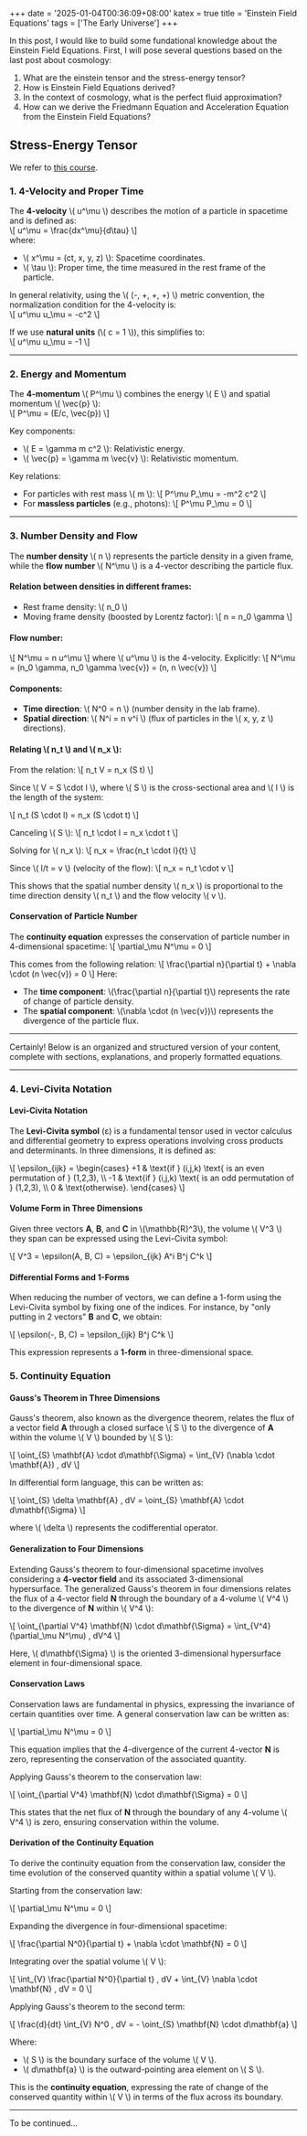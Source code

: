 +++
date = '2025-01-04T00:36:09+08:00'
katex = true
title = 'Einstein Field Equations'
tags = ['The Early Universe']
+++

In this post, I would like to build some fundational knowledge about the Einstein Field Equations. First, I will pose several questions based on the last post about cosmology:
1. What are the einstein tensor and the stress-energy tensor?
2. How is Einstein Field Equations derived?
3. In the context of cosmology, what is the perfect fluid approximation?
4. How can we derive the Friedmann Equation and Acceleration Equation from the Einstein Field Equations?

## Stress-Energy Tensor
We refer to [this course](https://ocw.mit.edu/courses/8-962-general-relativity-spring-2020/resources/lecture-4-volumes-and-volume-elements-conservation-laws/).

### 1. **4-Velocity and Proper Time**

The **4-velocity** \\( u^\mu \\) describes the motion of a particle in spacetime and is defined as:  
\\[
u^\mu = \frac{dx^\mu}{d\tau}
\\]  
where:
- \\( x^\mu = (ct, x, y, z) \\): Spacetime coordinates.
- \\( \tau \\): Proper time, the time measured in the rest frame of the particle.

In general relativity, using the \\( (-, +, +, +) \\) metric convention, the normalization condition for the 4-velocity is:  
\\[
u^\mu u_\mu = -c^2
\\]

If we use **natural units** (\\( c = 1 \\)), this simplifies to:  
\\[
u^\mu u_\mu = -1
\\]

---

### 2. **Energy and Momentum**

The **4-momentum** \\( P^\mu \\) combines the energy \\( E \\) and spatial momentum \\( \vec{p} \\):  
\\[
P^\mu = (E/c, \vec{p})
\\]

Key components:
- \\( E = \gamma m c^2 \\): Relativistic energy.
- \\( \vec{p} = \gamma m \vec{v} \\): Relativistic momentum.

Key relations:
- For particles with rest mass \\( m \\):
  \\[
  P^\mu P_\mu = -m^2 c^2
  \\]
- For **massless particles** (e.g., photons):
  \\[
  P^\mu P_\mu = 0
  \\]

---

### 3. **Number Density and Flow**

The **number density** \\( n \\) represents the particle density in a given frame, while the **flow number** \\( N^\mu \\) is a 4-vector describing the particle flux.

#### Relation between densities in different frames:
- Rest frame density: \\( n_0 \\)
- Moving frame density (boosted by Lorentz factor):
  \\[
  n = n_0 \gamma
  \\]

#### Flow number:
\\[
N^\mu = n u^\mu
\\]
where \\( u^\mu \\) is the 4-velocity. Explicitly:
\\[
N^\mu = (n_0 \gamma, n_0 \gamma \vec{v}) = (n, n \vec{v})
\\]

#### Components:
- **Time direction**: \\( N^0 = n \\) (number density in the lab frame).
- **Spatial direction**: \\( N^i = n v^i \\) (flux of particles in the \\( x, y, z \\) directions).

#### Relating \\( n_t \\) and \\( n_x \\):

From the relation:
\\[
n_t V = n_x (S t)
\\]

Since \\( V = S \cdot l \\), where \\( S \\) is the cross-sectional area and \\( l \\) is the length of the system:

\\[
n_t (S \cdot l) = n_x (S \cdot t)
\\]

Canceling \\( S \\):
\\[
n_t \cdot l = n_x \cdot t
\\]

Solving for \\( n_x \\):
\\[
n_x = \frac{n_t \cdot l}{t}
\\]

Since \\( l/t = v \\) (velocity of the flow):
\\[
n_x = n_t \cdot v
\\]

This shows that the spatial number density \\( n_x \\) is proportional to the time direction density \\( n_t \\) and the flow velocity \\( v \\).

#### Conservation of Particle Number

The **continuity equation** expresses the conservation of particle number in 4-dimensional spacetime:
\\[
\partial_\mu N^\mu = 0
\\]

This comes from the following relation:
\\[
\frac{\partial n}{\partial t} + \nabla \cdot (n \vec{v}) = 0
\\]
Here:
- The **time component**: \\(\frac{\partial n}{\partial t}\\) represents the rate of change of particle density.
- The **spatial component**: \\(\nabla \cdot (n \vec{v})\\) represents the divergence of the particle flux.

---

Certainly! Below is an organized and structured version of your content, complete with sections, explanations, and properly formatted equations.

---

### 4. Levi-Civita Notation

#### Levi-Civita Notation

The **Levi-Civita symbol** (ε) is a fundamental tensor used in vector calculus and differential geometry to express operations involving cross products and determinants. In three dimensions, it is defined as:

\\[
\epsilon_{ijk} =
\begin{cases}
+1 & \text{if } (i,j,k) \text{ is an even permutation of } (1,2,3), \\\\
-1 & \text{if } (i,j,k) \text{ is an odd permutation of } (1,2,3), \\\\
0 & \text{otherwise}.
\end{cases}
\\]

#### Volume Form in Three Dimensions

Given three vectors **A**, **B**, and **C** in \\(\mathbb{R}^3\\), the volume \\( V^3 \\) they span can be expressed using the Levi-Civita symbol:

\\[
V^3 = \epsilon(A, B, C) = \epsilon_{ijk} A^i B^j C^k
\\]

#### Differential Forms and 1-Forms

When reducing the number of vectors, we can define a 1-form using the Levi-Civita symbol by fixing one of the indices. For instance, by "only putting in 2 vectors" **B** and **C**, we obtain:

\\[
\epsilon(-, B, C) = \epsilon_{ijk} B^j C^k
\\]

This expression represents a **1-form** in three-dimensional space.

### 5. Continuity Equation

#### Gauss's Theorem in Three Dimensions

Gauss's theorem, also known as the divergence theorem, relates the flux of a vector field **A** through a closed surface \\( S \\) to the divergence of **A** within the volume \\( V \\) bounded by \\( S \\):

\\[
\oint_{S} \mathbf{A} \cdot d\mathbf{\Sigma} = \int_{V} (\nabla \cdot \mathbf{A}) \, dV
\\]

In differential form language, this can be written as:

\\[
\oint_{S} \delta \mathbf{A} \, dV = \oint_{S} \mathbf{A} \cdot d\mathbf{\Sigma}
\\]

where \\( \delta \\) represents the codifferential operator.

#### Generalization to Four Dimensions

Extending Gauss's theorem to four-dimensional spacetime involves considering a **4-vector field** and its associated 3-dimensional hypersurface. The generalized Gauss's theorem in four dimensions relates the flux of a 4-vector field **N** through the boundary of a 4-volume \\( V^4 \\) to the divergence of **N** within \\( V^4 \\):

\\[
\oint_{\partial V^4} \mathbf{N} \cdot d\mathbf{\Sigma} = \int_{V^4} (\partial_\mu N^\mu) \, dV^4
\\]

Here, \\( d\mathbf{\Sigma} \\) is the oriented 3-dimensional hypersurface element in four-dimensional space.

#### Conservation Laws

Conservation laws are fundamental in physics, expressing the invariance of certain quantities over time. A general conservation law can be written as:

\\[
\partial_\mu N^\mu = 0
\\]

This equation implies that the 4-divergence of the current 4-vector **N** is zero, representing the conservation of the associated quantity.

Applying Gauss's theorem to the conservation law:

\\[
\oint_{\partial V^4} \mathbf{N} \cdot d\mathbf{\Sigma} = 0
\\]

This states that the net flux of **N** through the boundary of any 4-volume \\( V^4 \\) is zero, ensuring conservation within the volume.

#### Derivation of the Continuity Equation

To derive the continuity equation from the conservation law, consider the time evolution of the conserved quantity within a spatial volume \\( V \\).

Starting from the conservation law:

\\[
\partial_\mu N^\mu = 0
\\]

Expanding the divergence in four-dimensional spacetime:

\\[
\frac{\partial N^0}{\partial t} + \nabla \cdot \mathbf{N} = 0
\\]

Integrating over the spatial volume \\( V \\):

\\[
\int_{V} \frac{\partial N^0}{\partial t} \, dV + \int_{V} \nabla \cdot \mathbf{N} \, dV = 0
\\]

Applying Gauss's theorem to the second term:

\\[
\frac{d}{dt} \int_{V} N^0 \, dV = - \oint_{S} \mathbf{N} \cdot d\mathbf{a}
\\]

Where:
- \\( S \\) is the boundary surface of the volume \\( V \\).
- \\( d\mathbf{a} \\) is the outward-pointing area element on \\( S \\).

This is the **continuity equation**, expressing the rate of change of the conserved quantity within \\( V \\) in terms of the flux across its boundary.

---
To be continued... 

